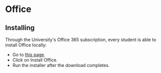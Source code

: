 # Office

## Installing

Through the University's Office 365 subscription, every student is able to install Office locally:

- Go to [this page](https://portal.office.com/account/).
- Click on Install Office.
- Run the installer after the download completes.
